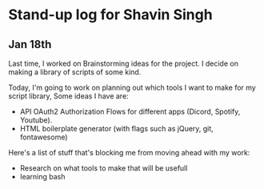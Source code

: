 # Stand-up log for Shavin Singh
## Jan 18th

Last time, I worked on Brainstorming ideas for the project. I decide on making a library of scripts of some kind.

Today, I'm going to work on planning out which tools I want to make for
my script library, Some ideas I have are:
-  API OAuth2 Authorization Flows for different apps (Dicord, Spotify, Youtube).
- HTML boilerplate generator (with flags such as jQuery, git, fontawesome)

Here's a list of stuff that's blocking me from moving ahead with my work:
- Research on what tools to make that will be usefull
- learning bash
